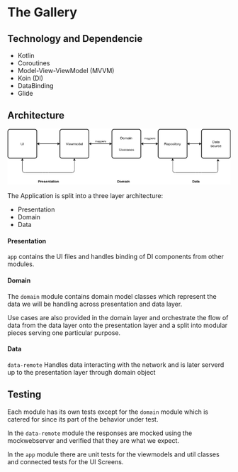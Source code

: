 # The Gallery

## Technology and Dependencie  
- Kotlin
- Coroutines
- Model-View-ViewModel (MVVM)
- Koin (DI)
- DataBinding
- Glide

## Architecture

![Architecture Flow Diagram](art/arch_flow.png)

The Application is split into a three layer architecture:
- Presentation
- Domain
- Data

#### Presentation

```app``` contains the UI files and handles binding of DI components from other modules.

#### Domain

The ```domain``` module contains domain model classes which represent the
data we will be handling across presentation and data layer.

Use cases are also provided in the domain layer and orchestrate the flow 
of data from the data layer onto the presentation layer and a split into
modular pieces serving one particular purpose.

#### Data

```data-remote``` Handles data interacting with the network and is later serverd up to the presentation layer through 
domain object


## Testing

Each module has its own tests except for the ```domain``` module which is catered for since its
part of the behavior under test.

In the ``data-remote`` module the responses are mocked using the mockwebserver and verified that they
are what we expect.

In the ```app``` module there are unit tests for the viewmodels and util classes 
and connected tests for the UI Screens.
